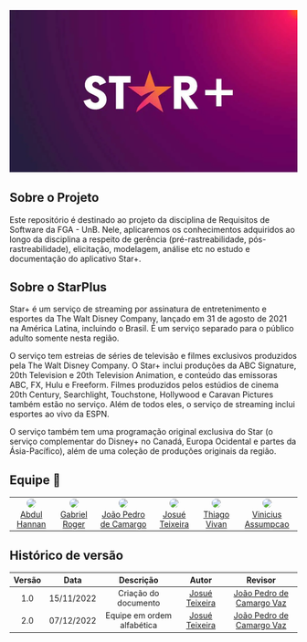 
![logo-image](/docs/assets/starplus.png)


## Sobre o Projeto

Este repositório é destinado ao projeto da disciplina de Requisitos de Software da FGA - UnB. Nele, aplicaremos os conhecimentos adquiridos ao longo da disciplina a respeito de gerência (pré-rastreabilidade, pós-rastreabilidade), elicitação, modelagem, análise etc no estudo e documentação do aplicativo Star+.

## Sobre o StarPlus

Star+ é um serviço de streaming por assinatura de entretenimento e esportes da The Walt Disney Company, lançado em 31 de agosto de 2021 na América Latina, incluindo o Brasil. É um serviço separado para o público adulto somente nesta região.

O serviço tem estreias de séries de televisão e filmes exclusivos produzidos pela The Walt Disney Company. O Star+ inclui produções da ABC Signature, 20th Television e 20th Television Animation, e conteúdo das emissoras ABC, FX, Hulu e Freeform. Filmes produzidos pelos estúdios de cinema 20th Century, Searchlight, Touchstone, Hollywood e Caravan Pictures também estão no serviço. Além de todos eles, o serviço de streaming inclui esportes ao vivo da ESPN.

O serviço também tem uma programação original exclusiva do Star (o serviço complementar do Disney+ no Canadá, Europa Ocidental e partes da Ásia-Pacífico), além de uma coleção de produções originais da região.

## Equipe 🤝

<table>
    <tr style="text-align: center">
        <td>
            <a href="https://github.com/hannanhunny01">
                <img style="border-radius: 50%;" src="https://github.com/hannanhunny01.png" width="100px;"/><br />         
                Abdul Hannan
            </a>
        </td>
        <td>
            <a href="https://github.com/GabrielRoger07">
                <img style="border-radius: 50%;" src="https://github.com/GabrielRoger07.png" width="100px;"/><br />
                Gabriel Roger
            </a>
        </td>
        <td>
            <a href="https://github.com/JoaoPedro0803">
                <img style="border-radius: 50%;" src="https://github.com/JoaoPedro0803.png" width="100px;"/><br />                 
                João Pedro de Camargo
            </a>
        </td>
        <td>
            <a href="https://github.com/zjosuez">
                <img style="border-radius: 50%;" src="https://github.com/zjosuez.png" width="100px;"/><br/>
                Josué Teixeira
            </a>
        </td>
        <td>
            <a href="https://github.com/thiago-vivan">
                <img style="border-radius: 50%;" src="https://github.com/thiago-vivan.png" width="100px;"/><br />         
                Thiago Vivan
            </a>
        </td>
        <td>
            <a href="https://github.com/viniman27">
                <img style="border-radius: 50%;" src="https://github.com/viniman27.png" width="100px;"/><br />         
                Vinicius Assumpcao
            </a>
        </td>
    </tr>
</table>


## Histórico de versão
| Versão | Data | Descrição | Autor | Revisor |
| :----: | :--: | :-------: | :---: | :-----: |
| 1.0 | 15/11/2022 | Criação do documento | [Josué Teixeira](https://github.com/zjosuez) | [João Pedro de Camargo Vaz](https://github.com/JoaoPedro0803) |
| 2.0 | 07/12/2022 | Equipe em ordem alfabética | [Josué Teixeira](https://github.com/zjosuez) | [João Pedro de Camargo Vaz](https://github.com/JoaoPedro0803) |
 
      
